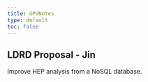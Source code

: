 ```yaml
---
title: GPUNotes
type: default
toc: false
---
```



LDRD Proposal - Jin
--------

Improve HEP analysis from a NoSQL database.
